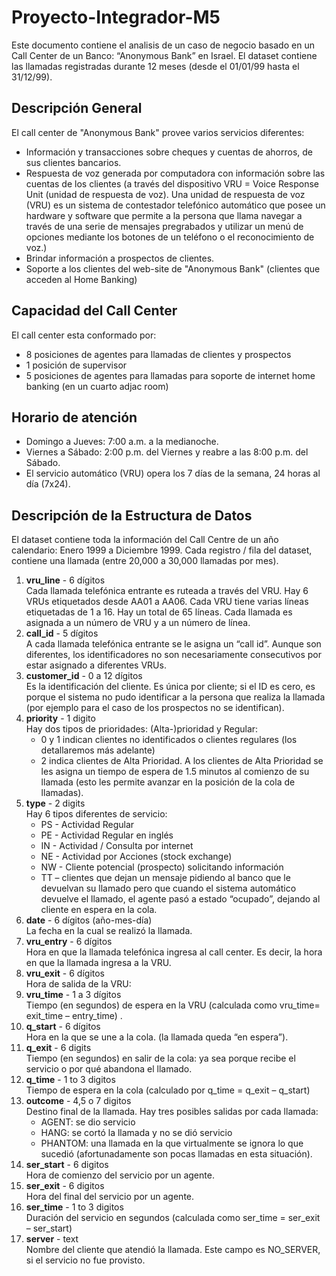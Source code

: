 # Proyecto-Integrador-M5

Este documento contiene el analisis de un caso de negocio basado en un Call Center de un Banco: “Anonymous Bank” en Israel. El dataset contiene las llamadas registradas durante 12 meses (desde el 01/01/99 hasta el 31/12/99).

## Descripción General
El call center de "Anonymous Bank" provee varios servicios diferentes: <br>
- Información y transacciones sobre cheques y cuentas de ahorros, de sus clientes bancarios. <br>
- Respuesta de voz generada por computadora con información sobre las cuentas de los clientes (a través del dispositivo VRU = Voice Response Unit (unidad de respuesta de voz). Una unidad de respuesta de voz (VRU) es un sistema de contestador telefónico automático que posee un hardware y software que permite a la persona que llama navegar a través de una serie de mensajes pregrabados y utilizar un menú de opciones mediante los botones de un teléfono o el reconocimiento de voz.) <br>
- Brindar información a prospectos de clientes. <br> 
- Soporte a los clientes del web-site de "Anonymous Bank" (clientes que acceden al Home Banking)<br>

## Capacidad del Call Center
El call center esta conformado por:<br>
- 8 posiciones de agentes para llamadas de clientes y prospectos<br>
- 1 posición de supervisor<br>
- 5 posiciones de agentes para llamadas para soporte de internet home banking (en un cuarto adjac room)<br>

## Horario de atención
- Domingo a Jueves: 7:00 a.m. a la medianoche. <br>
- Viernes a Sábado: 2:00 p.m.  del Viernes y reabre a las 8:00 p.m. del Sábado.<br>
- El servicio automático (VRU) opera los 7 días de la semana, 24 horas al día (7x24).<br>

## Descripción de la Estructura de Datos
El dataset contiene toda la información del Call Centre de un año calendario: Enero 1999 a Diciembre 1999. Cada registro / fila del dataset, contiene una llamada (entre 20,000 a 30,000 llamadas por mes).

1. **vru_line** - 6 dígitos <br>
Cada llamada telefónica entrante es ruteada a través del VRU. Hay 6 VRUs etiquetados desde  AA01 a AA06. Cada VRU tiene varias líneas etiquetadas de 1 a 16. Hay un total de 65 líneas. Cada llamada es asignada a un número de VRU y a un número de línea.
2. **call_id** - 5 dígitos <br>
A cada llamada telefónica entrante se le asigna un “call id”. Aunque son diferentes, los identificadores no son necesariamente consecutivos por estar asignado a diferentes VRUs.
3. **customer_id** - 0 a 12 dígitos <br>
Es la identificación del cliente. Es única por cliente; si el ID es cero, es porque el sistema no pudo identificar a la persona que realiza la llamada (por ejemplo para el caso de los prospectos no se identifican).
4. **priority** - 1 digito <br>
Hay dos tipos de prioridades: (Alta-)prioridad y Regular:
   - 0 y 1 indican clientes no identificados o clientes regulares (los detallaremos más adelante)
   - 2 indica clientes de Alta Prioridad. A los clientes de Alta Prioridad se les asigna un tiempo de espera de 1.5 minutos al comienzo de su llamada (esto les permite avanzar en la posición de la cola de llamadas).
5. **type** - 2 digits <br>
Hay 6 tipos diferentes de servicio:
   - PS - Actividad Regular
   - PE - Actividad Regular en inglés
   - IN - Actividad / Consulta por internet
   - NE - Actividad por Acciones (stock exchange)
   - NW - Cliente potencial (prospecto) solicitando información
   - TT – clientes que dejan un mensaje pidiendo al banco que le devuelvan su llamado pero que cuando el sistema automático devuelve el llamado, el agente pasó a estado “ocupado”, dejando al cliente en espera en la cola.
6. **date** - 6 dígitos (año-mes-día) <br>
La fecha en la cual se realizó la llamada.
7. **vru_entry** - 6 dígitos <br>
Hora en que la llamada telefónica ingresa al call center. Es decir, la hora en que la llamada ingresa a la VRU.
8. **vru_exit** - 6 dígitos <br>
Hora de salida de la VRU: 
9. **vru_time** - 1 a 3 dígitos <br>
Tiempo (en segundos) de espera en la VRU (calculada como vru_time= exit_time – entry_time) .
10. **q_start** - 6 dígitos <br>
Hora en la que se une a la cola. (la llamada queda “en espera”).
11. **q_exit** - 6 digits <br>
Tiempo (en segundos) en salir de la cola: ya sea porque recibe el servicio o por qué abandona el llamado.
12. **q_time** - 1 to 3 digitos <br>
Tiempo de espera en la cola (calculado por q_time = q_exit – q_start)
13. **outcome** - 4,5 o 7 digitos <br>
Destino final de la llamada. Hay tres posibles salidas por cada llamada:
    - AGENT: se dio servicio
    - HANG: se cortó la llamada y no se dió servicio
    - PHANTOM: una llamada en la que virtualmente se ignora lo que sucedió (afortunadamente son pocas llamadas en esta situación).
14. **ser_start** - 6 digitos <br>
Hora de comienzo del servicio por un agente.
15. **ser_exit** - 6 digitos <br>
Hora del final del servicio por un agente.
16. **ser_time** - 1 to 3 digitos <br>
Duración del servicio en segundos (calculada como ser_time = ser_exit – ser_start)
17. **server** - text <br>
Nombre del cliente que atendió la llamada. Este campo es NO_SERVER, si el servicio no fue provisto.
